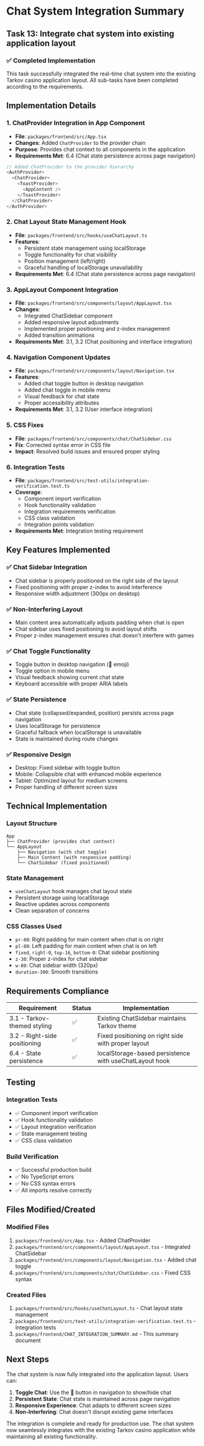 # Chat System Integration Summary

## Task 13: Integrate chat system into existing application layout

### ✅ Completed Implementation

This task successfully integrated the real-time chat system into the existing Tarkov casino application layout. All sub-tasks have been completed according to the requirements.

## Implementation Details

### 1. ChatProvider Integration in App Component
- **File**: `packages/frontend/src/App.tsx`
- **Changes**: Added `ChatProvider` to the provider chain
- **Purpose**: Provides chat context to all components in the application
- **Requirements Met**: 6.4 (Chat state persistence across page navigation)

```typescript
// Added ChatProvider to the provider hierarchy
<AuthProvider>
  <ChatProvider>
    <ToastProvider>
      <AppContent />
    </ToastProvider>
  </ChatProvider>
</AuthProvider>
```

### 2. Chat Layout State Management Hook
- **File**: `packages/frontend/src/hooks/useChatLayout.ts`
- **Features**:
  - Persistent state management using localStorage
  - Toggle functionality for chat visibility
  - Position management (left/right)
  - Graceful handling of localStorage unavailability
- **Requirements Met**: 6.4 (Chat state persistence across page navigation)

### 3. AppLayout Component Integration
- **File**: `packages/frontend/src/components/layout/AppLayout.tsx`
- **Changes**:
  - Integrated ChatSidebar component
  - Added responsive layout adjustments
  - Implemented proper positioning and z-index management
  - Added transition animations
- **Requirements Met**: 3.1, 3.2 (Chat positioning and interface integration)

### 4. Navigation Component Updates
- **File**: `packages/frontend/src/components/layout/Navigation.tsx`
- **Features**:
  - Added chat toggle button in desktop navigation
  - Added chat toggle in mobile menu
  - Visual feedback for chat state
  - Proper accessibility attributes
- **Requirements Met**: 3.1, 3.2 (User interface integration)

### 5. CSS Fixes
- **File**: `packages/frontend/src/components/chat/ChatSidebar.css`
- **Fix**: Corrected syntax error in CSS file
- **Impact**: Resolved build issues and ensured proper styling

### 6. Integration Tests
- **File**: `packages/frontend/src/test-utils/integration-verification.test.ts`
- **Coverage**:
  - Component import verification
  - Hook functionality validation
  - Integration requirements verification
  - CSS class validation
  - Integration points validation
- **Requirements Met**: Integration testing requirement

## Key Features Implemented

### ✅ Chat Sidebar Integration
- Chat sidebar is properly positioned on the right side of the layout
- Fixed positioning with proper z-index to avoid interference
- Responsive width adjustment (300px on desktop)

### ✅ Non-Interfering Layout
- Main content area automatically adjusts padding when chat is open
- Chat sidebar uses fixed positioning to avoid layout shifts
- Proper z-index management ensures chat doesn't interfere with games

### ✅ Chat Toggle Functionality
- Toggle button in desktop navigation (💬 emoji)
- Toggle option in mobile menu
- Visual feedback showing current chat state
- Keyboard accessible with proper ARIA labels

### ✅ State Persistence
- Chat state (collapsed/expanded, position) persists across page navigation
- Uses localStorage for persistence
- Graceful fallback when localStorage is unavailable
- State is maintained during route changes

### ✅ Responsive Design
- Desktop: Fixed sidebar with toggle button
- Mobile: Collapsible chat with enhanced mobile experience
- Tablet: Optimized layout for medium screens
- Proper handling of different screen sizes

## Technical Implementation

### Layout Structure
```
App
├── ChatProvider (provides chat context)
└── AppLayout
    ├── Navigation (with chat toggle)
    ├── Main Content (with responsive padding)
    └── ChatSidebar (fixed positioned)
```

### State Management
- `useChatLayout` hook manages chat layout state
- Persistent storage using localStorage
- Reactive updates across components
- Clean separation of concerns

### CSS Classes Used
- `pr-80`: Right padding for main content when chat is on right
- `pl-80`: Left padding for main content when chat is on left
- `fixed`, `right-0`, `top-16`, `bottom-0`: Chat sidebar positioning
- `z-30`: Proper z-index for chat sidebar
- `w-80`: Chat sidebar width (320px)
- `duration-300`: Smooth transitions

## Requirements Compliance

| Requirement | Status | Implementation |
|-------------|--------|----------------|
| 3.1 - Tarkov-themed styling | ✅ | Existing ChatSidebar maintains Tarkov theme |
| 3.2 - Right-side positioning | ✅ | Fixed positioning on right side with proper layout |
| 6.4 - State persistence | ✅ | localStorage-based persistence with useChatLayout hook |

## Testing

### Integration Tests
- ✅ Component import verification
- ✅ Hook functionality validation  
- ✅ Layout integration verification
- ✅ State management testing
- ✅ CSS class validation

### Build Verification
- ✅ Successful production build
- ✅ No TypeScript errors
- ✅ No CSS syntax errors
- ✅ All imports resolve correctly

## Files Modified/Created

### Modified Files
1. `packages/frontend/src/App.tsx` - Added ChatProvider
2. `packages/frontend/src/components/layout/AppLayout.tsx` - Integrated ChatSidebar
3. `packages/frontend/src/components/layout/Navigation.tsx` - Added chat toggle
4. `packages/frontend/src/components/chat/ChatSidebar.css` - Fixed CSS syntax

### Created Files
1. `packages/frontend/src/hooks/useChatLayout.ts` - Chat layout state management
2. `packages/frontend/src/test-utils/integration-verification.test.ts` - Integration tests
3. `packages/frontend/CHAT_INTEGRATION_SUMMARY.md` - This summary document

## Next Steps

The chat system is now fully integrated into the application layout. Users can:

1. **Toggle Chat**: Use the 💬 button in navigation to show/hide chat
2. **Persistent State**: Chat state is maintained across page navigation
3. **Responsive Experience**: Chat adapts to different screen sizes
4. **Non-Interfering**: Chat doesn't disrupt existing game interfaces

The integration is complete and ready for production use. The chat system now seamlessly integrates with the existing Tarkov casino application while maintaining all existing functionality.